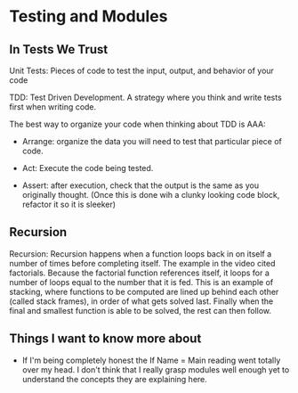 # Testing and Modules

## In Tests We Trust

Unit Tests: Pieces of code to test the input, output, and behavior of your code

TDD: Test Driven Development. A strategy where you think and write tests first when writing code.

The best way to organize your code when thinking about TDD is AAA:

* Arrange: organize the data you will need to test that particular piece of code.

* Act: Execute the code being tested.

* Assert: after execution, check that the output is the same as you originally thought. (Once this is done wih a clunky looking code block, refactor it so it is sleeker)

## Recursion

Recursion: Recursion happens when a function loops back in on itself a number of times before completing itself. The example in the video cited factorials. Because the factorial function references itself, it loops for a number of loops equal to the number that it is fed. This is an example of stacking, where functions to be computed are lined up behind each other (called stack frames), in order of what gets solved last. Finally when the final and smallest function is able to be solved, the rest can then follow.

## Things I want to know more about

* If I'm being completely honest the If Name = Main reading went totally over my head. I don't think that I really grasp modules well enough yet to understand the concepts they are explaining here.
